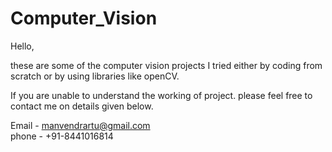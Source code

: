 # Computer_Vision
Hello,

these are some of the computer vision projects I tried either by coding from scratch or by using libraries like openCV.

If you are unable to understand the working of project. please feel free to contact me on details given below.  
  
Email - manvendrartu@gmail.com  
phone - +91-8441016814